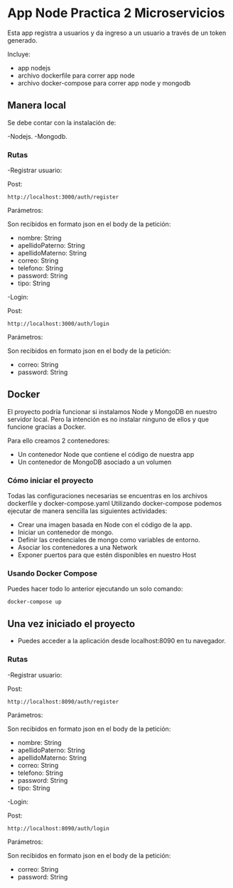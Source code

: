 # App Node Practica 2 Microservicios

Esta app registra a usuarios y da ingreso a un usuario a través de un  token generado.

Incluye:

- app nodejs
- archivo dockerfile para correr app node
- archivo docker-compose para correr app node y mongodb

## Manera local
Se debe contar con la instalación de:

-Nodejs. 
-Mongodb.

### Rutas
-Registrar usuario:

Post:

    http://localhost:3000/auth/register

Parámetros:

Son recibidos en formato json en el body de la petición:

- nombre: String 
- apellidoPaterno: String 
- apellidoMaterno: String 
- correo: String
- telefono: String 
- password: String 
- tipo: String

-Login:

Post:

    http://localhost:3000/auth/login

Parámetros:

Son recibidos en formato json en el body de la petición:

- correo: String
- password: String 

## Docker
El proyecto podría funcionar si instalamos Node y MongoDB  en nuestro servidor local.
Pero la intención es no instalar ninguno de ellos y que funcione gracias a Docker.

Para ello creamos 2 contenedores:
- Un contenedor Node que contiene el código de nuestra app
- Un contenedor de MongoDB asociado a un volumen

### Cómo iniciar el proyecto

Todas las configuraciones necesarias se encuentras en los archivos dockerfile y docker-compose.yaml
Utilizando docker-compose podemos ejecutar de manera sencilla las siguientes actividades:

- Crear una imagen basada en Node con el código de la app.
- Iniciar un contenedor de mongo.
- Definir las credenciales de mongo como variables de entorno. 
- Asociar los contenedores a una Network
- Exponer puertos para que estén disponibles en nuestro Host

### Usando Docker Compose

Puedes hacer todo lo anterior ejecutando un solo comando:

    docker-compose up
    
## Una vez iniciado el proyecto

- Puedes acceder a la aplicación desde localhost:8090 en tu navegador.

### Rutas
-Registrar usuario:

Post:

    http://localhost:8090/auth/register

Parámetros:

Son recibidos en formato json en el body de la petición:

- nombre: String 
- apellidoPaterno: String 
- apellidoMaterno: String 
- correo: String
- telefono: String 
- password: String 
- tipo: String

-Login:

Post:

    http://localhost:8090/auth/login

Parámetros:

Son recibidos en formato json en el body de la petición:

- correo: String
- password: String